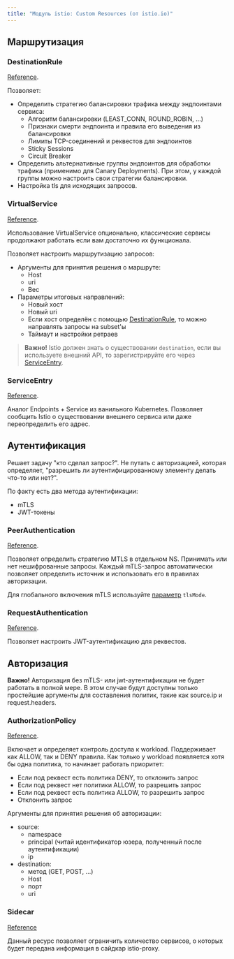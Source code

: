 ```yaml
---
title: "Модуль istio: Custom Resources (от istio.io)"
---
```


## Маршрутизация

### DestinationRule

[Reference](https://istio.io/latest/docs/reference/config/networking/destination-rule/).

Позволяет:
* Определить стратегию балансировки трафика между эндпоинтами сервиса:
  * Алгоритм балансировки (LEAST_CONN, ROUND_ROBIN, ...)
  * Признаки смерти эндпоинта и правила его выведения из балансировки
  * Лимиты TCP-соединений и реквестов для эндпоинтов
  * Sticky Sessions
  * Circuit Breaker
* Определить альтернативные группы эндпоинтов для обработки трафика (применимо для Canary Deployments). При этом, у каждой группы можно настроить свои стратегии балансировки.
* Настройка tls для исходящих запросов.

### VirtualService

[Reference](https://istio.io/latest/docs/reference/config/networking/virtual-service/).

Использование VirtualService опционально, классические сервисы продолжают работать если вам достаточно их функционала.

Позволяет настроить маршрутизацию запросов:
* Аргументы для принятия решения о маршруте:
  * Host
  * uri
  * Вес
* Параметры итоговых направлений:
  * Новый хост
  * Новый uri
  * Если хост определён с помощью [DestinationRule](#destinationrule), то можно направлять запросы на subset'ы
  * Таймаут и настройки ретраев

> **Важно!** Istio должен знать о существовании `destination`, если вы используете внешний API, то зарегистрируйте его через [ServiceEntry](#serviceentry).

### ServiceEntry

[Reference](https://istio.io/latest/docs/reference/config/networking/service-entry/).

Аналог Endpoints + Service из ванильного Kubernetes. Позволяет сообщить Istio о существовании внешнего сервиса или даже переопределить его адрес.

## Аутентификация

Решает задачу "кто сделал запрос?". Не путать с авторизацией, которая определяет, "разрешить ли аутентифицированному элементу делать что-то или нет?".

По факту есть два метода аутентификации:
* mTLS
* JWT-токены

### PeerAuthentication

[Reference](https://istio.io/latest/docs/reference/config/security/peer_authentication/).

Позволяет определить стратегию MTLS в отдельном NS. Принимать или нет нешифрованные запросы. Каждый mTLS-запрос автоматически позволяет определить источник и использовать его в правилах авторизации.

Для глобального включения mTLS используйте [параметр](configuration.html#параметры) `tlsMode`.

### RequestAuthentication

[Reference](https://istio.io/latest/docs/reference/config/security/request_authentication/).

Позволяет настроить JWT-аутентификацию для реквестов.

## Авторизация

**Важно!** Авторизация без mTLS- или jwt-аутентификации не будет работать в полной мере. В этом случае будут доступны только простейшие аргументы для составления политик, такие как source.ip и request.headers.

### AuthorizationPolicy

[Reference](https://istio.io/latest/docs/reference/config/security/authorization-policy/).

Включает и определяет контроль доступа к workload. Поддерживает как ALLOW, так и DENY правила. Как только у workload появляется хотя бы одна политика, то начинает работать приоритет:

* Если под реквест есть политика DENY, то отклонить запрос
* Если под реквест нет политики ALLOW, то разрешить запрос
* Если под реквест есть политика ALLOW, то разрешить запрос
* Отклонить запрос

Аргументы для принятия решения об авторизации:
* source:
  * namespace
  * principal (читай идентификатор юзера, полученный после аутентификации)
  * ip
* destination:
  * метод (GET, POST, ...)
  * Host
  * порт
  * uri


### Sidecar

[Reference](https://istio.io/latest/docs/reference/config/networking/sidecar/)

Данный ресурс позволяет ограничить количество сервисов, о которых будет передана информация в сайдкар istio-proxy.

